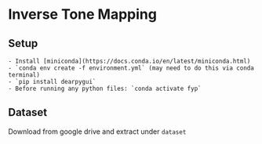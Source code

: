 # Inverse Tone Mapping
## Setup
    - Install [miniconda](https://docs.conda.io/en/latest/miniconda.html)
    - `conda env create -f environment.yml` (may need to do this via conda terminal)
    - `pip install dearpygui`
    - Before running any python files: `conda activate fyp`

## Dataset
Download from google drive and extract under `dataset`